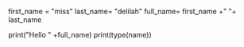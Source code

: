 first_name = "miss"
last_name= "delilah"
full_name= first_name +"  "+ last_name

print("Hello " +full_name)
print(type(name))